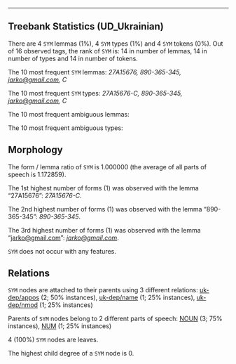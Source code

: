

--------------------------------------------------------------------------------

## Treebank Statistics (UD_Ukrainian)

There are 4 `SYM` lemmas (1%), 4 `SYM` types (1%) and 4 `SYM` tokens (0%).
Out of 16 observed tags, the rank of `SYM` is: 14 in number of lemmas, 14 in number of types and 14 in number of tokens.

The 10 most frequent `SYM` lemmas: <em>27А15676, 890-365-345, jarko@gmail.com, С</em>

The 10 most frequent `SYM` types:  <em>27А15676-С, 890-365-345, jarko@gmail.com, С</em>

The 10 most frequent ambiguous lemmas: 

The 10 most frequent ambiguous types:  



## Morphology

The form / lemma ratio of `SYM` is 1.000000 (the average of all parts of speech is 1.172859).

The 1st highest number of forms (1) was observed with the lemma “27А15676”: <em>27А15676-С</em>.

The 2nd highest number of forms (1) was observed with the lemma “890-365-345”: <em>890-365-345</em>.

The 3rd highest number of forms (1) was observed with the lemma “jarko@gmail.com”: <em>jarko@gmail.com</em>.

`SYM` does not occur with any features.


## Relations

`SYM` nodes are attached to their parents using 3 different relations: [uk-dep/appos]() (2; 50% instances), [uk-dep/name]() (1; 25% instances), [uk-dep/nmod]() (1; 25% instances)

Parents of `SYM` nodes belong to 2 different parts of speech: [NOUN]() (3; 75% instances), [NUM]() (1; 25% instances)

4 (100%) `SYM` nodes are leaves.

The highest child degree of a `SYM` node is 0.

